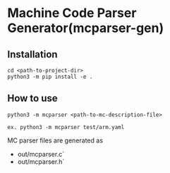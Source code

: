 # Machine Code Parser Generator(mcparser-gen)
## Installation
```
cd <path-to-project-dir>
python3 -m pip install -e .
```

## How to use
```
python3 -m mcparser <path-to-mc-description-file>

ex. python3 -m mcparser test/arm.yaml
```
MC parser files are generated as
* out/mcparser.c`
* out/mcparser.h`

